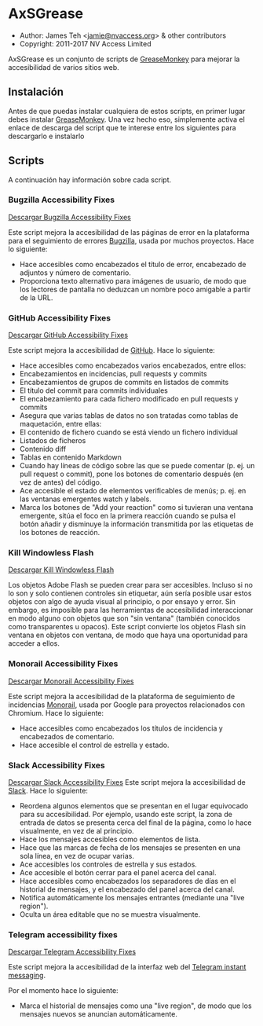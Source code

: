 # AxSGrease

- Author: James Teh &lt;jamie@nvaccess.org&gt; & other contributors
- Copyright: 2011-2017 NV Access Limited

AxSGrease es un conjunto de scripts de [GreaseMonkey](https://addons.mozilla.org/en-US/firefox/addon/greasemonkey/) para mejorar la accesibilidad de varios sitios web.

## Instalación
Antes de que puedas instalar cualquiera de estos scripts, en primer lugar debes instalar [GreaseMonkey](https://addons.mozilla.org/en-US/firefox/addon/greasemonkey/).
Una vez hecho eso, simplemente activa el enlace de descarga del script que te interese entre los siguientes para descargarlo e instalarlo

## Scripts
A continuación hay información sobre cada script.

### Bugzilla Accessibility Fixes
[Descargar Bugzilla Accessibility Fixes](https://github.com/nvaccess/axSGrease/raw/master/BugzillaA11yFixes.user.js)

Este script mejora la accesibilidad de las páginas de error en la plataforma para el seguimiento de errores [Bugzilla](http://www.bugzilla.org/), usada por muchos proyectos.
Hace lo siguiente:

- Hace accesibles como encabezados el título de error, encabezado de adjuntos y número de comentario.
- Proporciona texto alternativo para imágenes de usuario, de modo que los lectores de pantalla no deduzcan un nombre poco amigable a partir de la URL.

### GitHub Accessibility Fixes
[Descargar GitHub Accessibility Fixes](https://github.com/nvaccess/axSGrease/raw/master/GitHubA11yFixes.user.js)

Este script mejora la accesibilidad de [GitHub](https://github.com/).
Hace lo siguiente:

- Hace accesibles como encabezados varios encabezados, entre ellos:
 - Encabezamientos en incidencias, pull requests y commits
 - Encabezamientos de grupos de commits en listados de commits
 - El título del commit para commits individuales
  - El encabezamiento para cada fichero modificado en pull requests y commits
- Asegura que varias tablas de datos no son tratadas como tablas de maquetación, entre ellas:
 - El contenido de fichero cuando se está viendo un fichero individual
 - Listados de ficheros
 - Contenido diff
 - Tablas en contenido Markdown
- Cuando hay líneas de código sobre las que se puede comentar (p. ej. un pull request o commit), pone los botones de comentario después (en vez de antes) del código.
- Ace accesible el estado de elementos verificables de menús; p. ej. en las ventanas emergentes watch y labels.
- Marca los botones de "Add your reaction" como si tuvieran una ventana emergente, sitúa el foco en la primera reacción cuando se pulsa el botón añadir y disminuye la información transmitida por las etiquetas de los botones de reacción.

### Kill Windowless Flash
[Descargar Kill Windowless Flash](https://github.com/nvaccess/axSGrease/raw/master/KillWindowlessFlash.js)

Los objetos Adobe Flash se pueden crear para ser accesibles.
Incluso si no lo son y solo contienen controles sin etiquetar, aún sería posible usar estos objetos con algo de ayuda visual al principio, o por ensayo y error.
Sin embargo, es imposible para las herramientas de accesibilidad interaccionar en modo alguno con objetos que son "sin ventana" (también conocidos como transparentes u opacos).
Este script convierte  los objetos Flash sin ventana en objetos con ventana, de modo que haya una oportunidad para acceder a ellos.

### Monorail Accessibility Fixes
[Descargar Monorail Accessibility Fixes](https://github.com/nvaccess/axSGrease/raw/master/MonorailA11yFixes.user.js)

Este script mejora la accesibilidad de la plataforma de seguimiento de incidencias [Monorail](https://bugs.chromium.org/), usada por Google para proyectos relacionados con Chromium.
Hace lo siguiente:

- Hace accesibles como encabezados los títulos de incidencia y encabezados de comentario.
- Hace accesible el control de estrella y estado.

### Slack Accessibility Fixes
[Descargar Slack Accessibility Fixes](https://github.com/nvaccess/axSGrease/raw/master/SlackA11yFixes.user.js)
Este script mejora la accesibilidad de [Slack](https://www.slack.com/).
Hace lo siguiente:

- Reordena algunos elementos que se presentan en el lugar equivocado para su accesibilidad. Por ejemplo, usando este script, la zona de entrada de datos se presenta cerca del final de la página, como lo hace visualmente, en vez de al principio.
- Hace los mensajes accesibles como elementos de lista.
- Hace que las marcas de fecha de los mensajes se presenten en una sola línea, en vez de ocupar varias.
- Ace accesibles los controles de estrella y sus estados.
- Ace accesible el botón cerrar para el panel acerca del canal.
- Hace accesibles como encabezados los separadores de días en el historial de mensajes, y el encabezado del panel acerca del canal.
- Notifica automáticamente los mensajes entrantes (mediante una "live region").
- Oculta un área editable que no se muestra visualmente.

### Telegram accessibility fixes
[Descargar Telegram Accessibility Fixes](https://github.com/nvaccess/axSGrease/raw/master/TelegramA11yFixes.user.js)

Este script mejora la accesibilidad de la interfaz web del [Telegram instant messaging](https://web.telegram.org/).

Por el momento hace lo siguiente:

- Marca el historial de mensajes como una "live region", de modo que los mensajes nuevos se anuncian automáticamente. 
